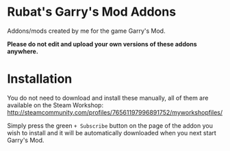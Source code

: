 # Rubat's Garry's Mod Addons
Addons/mods created by me for the game Garry's Mod.

**Please do not edit and upload your own versions of these addons anywhere.**

# Installation
You do not need to download and install these manually, all of them are available on the Steam Workshop:
http://steamcommunity.com/profiles/76561197996891752/myworkshopfiles/

Simply press the green `+ Subscribe` button on the page of the addon you wish to install and it will be automatically downloaded when you next start Garry's Mod.
